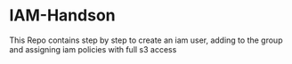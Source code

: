 # IAM-Handson
This Repo contains step by step to create an iam user, adding to the group and assigning iam policies with full s3 access 
